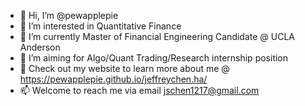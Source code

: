 - 👋 Hi, I’m @pewapplepie
- 👀 I’m interested in Quantitative Finance
- 🌱 I’m currently Master of Financial Engineering Candidate @ UCLA Anderson
- 💞️ I’m aiming for Algo/Quant Trading/Research internship position 
- 🏀 Check out my website to learn more about me @ https://pewapplepie.github.io/jeffreychen.ha/
- 📫 Welcome to reach me via email jschen1217@gmail.com

<!---
pewapplepie/pewapplepie is a ✨ special ✨ repository because its `README.md` (this file) appears on your GitHub profile.
You can click the Preview link to take a look at your changes.
--->
